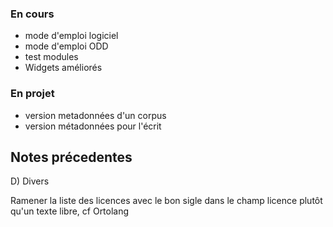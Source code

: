 ### En cours
  * mode d'emploi logiciel
  * mode d'emploi ODD
  * test modules
  * Widgets améliorés

### En projet
  * version metadonnées d'un corpus
  * version métadonnées pour l'écrit

## Notes précedentes

D) Divers

Ramener la liste des licences avec le bon sigle dans le champ licence plutôt qu'un texte libre, cf Ortolang

